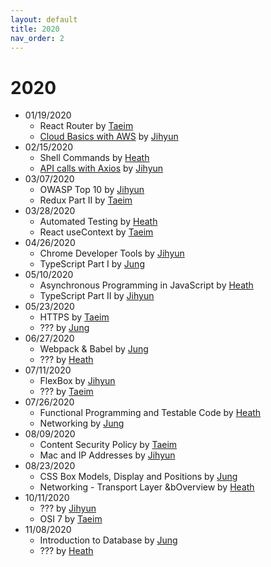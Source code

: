 ```yaml
---
layout: default
title: 2020
nav_order: 2
---
```


# 2020

- 01/19/2020
    - React Router by [Taeim](https://github.com/kwontaeim)
    - [Cloud Basics with AWS](https://github.com/jihyun-um/mo-mokji-web/blob/master/task4_cloud-with-aws.md) by [Jihyun](https://github.com/jihyun-um)
- 02/15/2020
    - Shell Commands by [Heath](https://github.com/heathryu)
    - [API calls with Axios](https://github.com/jihyun-um/mo-mokji-web/tree/task/rest-api-calls) by [Jihyun](https://github.com/jihyun-um)
- 03/07/2020
    - OWASP Top 10 by [Jihyun](https://github.com/jihyun-um)
    - Redux Part II by [Taeim](https://github.com/kwontaeim)
- 03/28/2020
    - Automated Testing by [Heath](https://github.com/heathryu)
    - React useContext by [Taeim](https://github.com/kwontaeim)
- 04/26/2020
    - Chrome Developer Tools by [Jihyun](https://github.com/jihyun-um)
    - TypeScript Part I by [Jung](https://github.com/junglee1101)
- 05/10/2020
    - Asynchronous Programming in JavaScript by [Heath](https://github.com/heathryu)
    - TypeScript Part II by [Jihyun](https://github.com/jihyun-um)
- 05/23/2020
    - HTTPS by [Taeim](https://github.com/kwontaeim)
    - ??? by [Jung](https://github.com/junglee1101)
- 06/27/2020
    - Webpack & Babel by [Jung](https://github.com/junglee1101)
    - ??? by [Heath](https://github.com/heathryu)
- 07/11/2020
    - FlexBox by [Jihyun](https://github.com/jihyun-um)
    - ??? by [Taeim](https://github.com/kwontaeim)
- 07/26/2020
    - Functional Programming
and Testable Code by [Heath](https://github.com/heathryu)
    - Networking by [Jung](https://github.com/junglee1101)
- 08/09/2020
    - Content Security Policy by [Taeim](https://github.com/kwontaeim)
    - Mac and IP Addresses by [Jihyun](https://github.com/jihyun-um)
- 08/23/2020
    - CSS Box Models, Display and Positions by [Jung](https://github.com/junglee1101)
    - Networking - Transport Layer &bOverview by [Heath](https://github.com/heathryu)
- 10/11/2020
    - ??? by [Jihyun](https://github.com/jihyun-um)
    - OSI 7 by [Taeim](https://github.com/kwontaeim)
- 11/08/2020
    - Introduction to Database by [Jung](https://github.com/junglee1101)
    - ??? by [Heath](https://github.com/heathryu)
   
